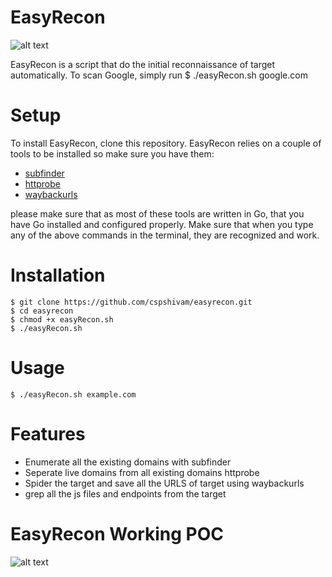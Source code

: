 # EasyRecon
 
![alt text](https://github.com/cspshivam/easyrecon/blob/main/.banner-easyrecon.png "easyrecon-banner")

 EasyRecon is a script that do the initial reconnaissance of target automatically. To scan Google, simply run $ ./easyRecon.sh google.com


# Setup
 To install EasyRecon, clone this repository. EasyRecon relies on a couple of tools to be installed so make sure you have them:
    
 * [subfinder](https://github.com/projectdiscovery/subfinder)
 * [httprobe](https://github.com/tomnomnom/httprobe)
 * [waybackurls](https://github.com/tomnomnom/waybackurls)
 
 please make sure that as most of these tools are written in Go, that you have Go installed and configured properly. Make sure that when you type any of the above commands in the terminal, they are recognized and work.
 
# Installation
```console
$ git clone https://github.com/cspshivam/easyrecon.git
$ cd easyrecon
$ chmod +x easyRecon.sh
$ ./easyRecon.sh
```

# Usage
 ```console
$ ./easyRecon.sh example.com
```
# Features
* Enumerate all the existing domains with subfinder
* Seperate live domains from all existing domains httprobe
* Spider the target and save all the URLS of target using waybackurls
* grep all the js files and endpoints from the target

# EasyRecon Working POC
![alt text](https://github.com/cspshivam/easyrecon/blob/main/.working-pic-easyrecon.png "easyrecon-working")
